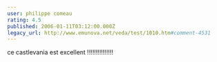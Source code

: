 ```yaml
---
user: philippe comeau
rating: 4.5
published: 2006-01-11T03:12:00.000Z
legacy_url: http://www.emunova.net/veda/test/1010.htm#comment-4531
---
```

ce castlevania est excellent !!!!!!!!!!!!!!!
